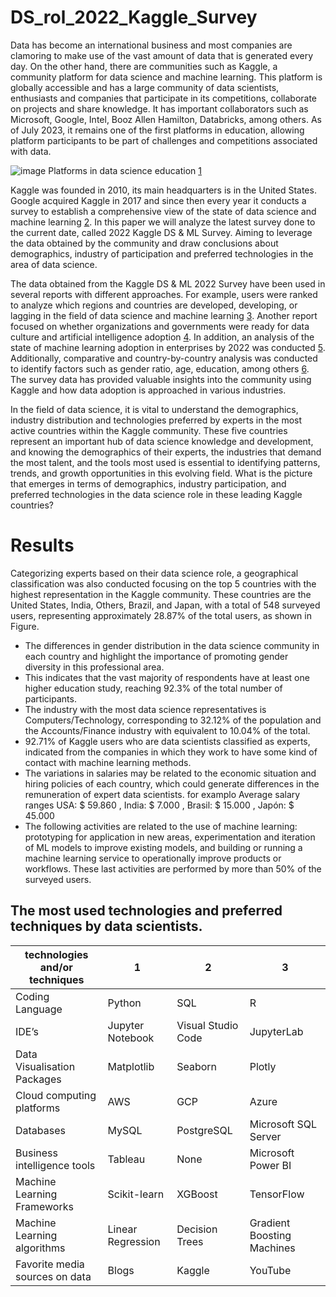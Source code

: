 # DS_rol_2022_Kaggle_Survey

Data has become an international business and most companies are clamoring to make use of the vast amount of data that is generated every day. On the other hand, there are communities such as Kaggle, a community platform for data science and machine learning. This platform is globally accessible and has a large community of data scientists, enthusiasts and companies that participate in its competitions, collaborate on projects and share knowledge. It has important collaborators such as Microsoft, Google, Intel, Booz Allen Hamilton, Databricks, among others. As of July 2023, it remains one of the first platforms in education, allowing platform participants to be part of challenges and competitions associated with data.

![image](https://photos.app.goo.gl/gxvA44AzgWEuWVPV9)
Platforms in data science education [1](https://i.imgur.com/lbsNxm4.jpg)

Kaggle was founded in 2010, its main headquarters is in the United States. Google acquired Kaggle in 2017 and since then every year it conducts a survey to establish a comprehensive view of the state of data science and machine learning [2](https://www.kaggle.com/datasets/kaggle/kaggle-survey-2017). In this paper we will analyze the latest survey done to the current date, called 2022 Kaggle DS & ML Survey. Aiming to leverage the data obtained by the community and draw conclusions about demographics, industry of participation and preferred technologies in the area of data science.

The data obtained from the Kaggle DS & ML 2022 Survey have been used in several reports with different approaches. For example, users were ranked to analyze which regions and countries are developed, developing, or lagging in the field of data science and machine learning [3](https://www.kaggle.com/code/rosspmcdonald/classifying-users-and-learning-from-experts). Another report focused on whether organizations and governments were ready for data culture and artificial intelligence adoption [4](https://www.kaggle.com/code/shivamb/data-science-in-2021-adaptation-or-adoption/notebook). In addition, an analysis of the state of machine learning adoption in enterprises by 2022 was conducted [5](https://www.kaggle.com/code/eraikako/data-science-and-mlops-landscape-in-industry). Additionally, comparative and country-by-country analysis was conducted to identify factors such as gender ratio, age, education, among others [6](https://www.kaggle.com/code/michau96/15-factors-for-data-science-in-your-country). The survey data has provided valuable insights into the community using Kaggle and how data adoption is approached in various industries.

In the field of data science, it is vital to understand the demographics, industry distribution and technologies preferred by experts in the most active countries within the Kaggle community. These five countries represent an important hub of data science knowledge and development, and knowing the demographics of their experts, the industries that demand the most talent, and the tools most used is essential to identifying patterns, trends, and growth opportunities in this evolving field. What is the picture that emerges in terms of demographics, industry participation, and preferred technologies in the data science role in these leading Kaggle countries?

# Results 

Categorizing experts based on their data science role, a geographical classification was also conducted focusing on the top 5 countries with the highest representation in the Kaggle community. These countries are the United States, India, Others, Brazil, and Japan, with a total of 548 surveyed users, representing approximately 28.87% of the total users, as shown in Figure.

* The differences in gender distribution in the data science community in each country and highlight the importance of promoting gender diversity in this professional area.
* This indicates that the vast majority of respondents have at least one higher education study, reaching 92.3% of the total number of participants.
* The industry with the most data science representatives is Computers/Technology, corresponding to 32.12% of the population and the Accounts/Finance industry with  equivalent to 10.04% of the total.
* 92.71% of Kaggle users who are data scientists classified as experts, indicated from the companies in which they work to have some kind of contact with machine learning methods.
* The variations in salaries may be related to the economic situation and hiring policies of each country, which could generate differences in the remuneration of expert data scientists. for examplo Average salary ranges USA: $ 59.860 , India: $ 7.000 , Brasil: $ 15.000 , Japón: $ 45.000
* The following activities are related to the use of machine learning: prototyping for application in new areas, experimentation and iteration of ML models to improve existing models, and building or running a machine learning service to operationally improve products or workflows. These last activities are performed by more than 50% of the surveyed users. 

## The most used technologies and preferred techniques by data scientists.

| technologies and/or techniques | 1                              | 2                              | 3                              |
|------------------------------|------------------------------|------------------------------|------------------------------|
| Coding Language                | Python                        | SQL                           | R                             |
|IDE’s                         |Jupyter Notebook              |Visual Studio Code            |JupyterLab                    |
|Data Visualisation Packages   |Matplotlib                    |Seaborn                       |Plotly                        |
|Cloud computing  platforms    |AWS                           |GCP                           |Azure                         |
|Databases                     |MySQL                         |PostgreSQL                    |Microsoft SQL Server          |
|Business intelligence tools   |Tableau                       |None                          |Microsoft Power BI            |
|Machine Learning Frameworks   |Scikit-learn                  |XGBoost                       |TensorFlow                    |
|Machine Learning algorithms   |Linear Regression             |Decision Trees                |Gradient Boosting Machines    |
|Favorite media sources on data|Blogs                         |Kaggle                        |YouTube                       |


